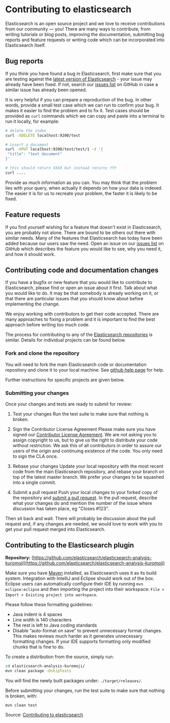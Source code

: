 Contributing to elasticsearch
=============================

Elasticsearch is an open source project and we love to receive contributions from our community — you! There are many ways to contribute, from writing tutorials or blog posts, improving the documentation, submitting bug reports and feature requests or writing code which can be incorporated into Elasticsearch itself.

Bug reports
-----------

If you think you have found a bug in Elasticsearch, first make sure that you are testing against the [latest version of Elasticsearch](http://www.elasticsearch.org/download/) - your issue may already have been fixed. If not, search our [issues list](https://github.com/elasticsearch/elasticsearch/issues) on GitHub in case a similar issue has already been opened.

It is very helpful if you can prepare a reproduction of the bug. In other words, provide a small test case which we can run to confirm your bug. It makes it easier to find the problem and to fix it. Test cases should be provided as `curl` commands which we can copy and paste into a terminal to run it locally, for example:

```sh
# delete the index
curl -XDELETE localhost:9200/test

# insert a document
curl -XPUT localhost:9200/test/test/1 -d '{
 "title": "test document"
}'

# this should return XXXX but instead returns YYY
curl ....
```

Provide as much information as you can. You may think that the problem lies with your query, when actually it depends on how your data is indexed. The easier it is for us to recreate your problem, the faster it is likely to be fixed.

Feature requests
----------------

If you find yourself wishing for a feature that doesn't exist in Elasticsearch, you are probably not alone. There are bound to be others out there with similar needs. Many of the features that Elasticsearch has today have been added because our users saw the need.
Open an issue on our [issues list](https://github.com/elasticsearch/elasticsearch/issues) on GitHub which describes the feature you would like to see, why you need it, and how it should work.

Contributing code and documentation changes
-------------------------------------------

If you have a bugfix or new feature that you would like to contribute to Elasticsearch, please find or open an issue about it first. Talk about what you would like to do. It may be that somebody is already working on it, or that there are particular issues that you should know about before implementing the change.

We enjoy working with contributors to get their code accepted. There are many approaches to fixing a problem and it is important to find the best approach before writing too much code.

The process for contributing to any of the [Elasticsearch repositories](https://github.com/elasticsearch/) is similar. Details for individual projects can be found below.

### Fork and clone the repository

You will need to fork the main Elasticsearch code or documentation repository and clone it to your local machine. See 
[github help page](https://help.github.com/articles/fork-a-repo) for help.

Further instructions for specific projects are given below.

### Submitting your changes

Once your changes and tests are ready to submit for review:

1. Test your changes
Run the test suite to make sure that nothing is broken.

2. Sign the Contributor License Agreement
Please make sure you have signed our [Contributor License Agreement](http://www.elasticsearch.org/contributor-agreement/). We are not asking you to assign copyright to us, but to give us the right to distribute your code without restriction. We ask this of all contributors in order to assure our users of the origin and continuing existence of the code. You only need to sign the CLA once.

3. Rebase your changes
Update your local repository with the most recent code from the main Elasticsearch repository, and rebase your branch on top of the latest master branch. We prefer your changes to be squashed into a single commit.

4. Submit a pull request
Push your local changes to your forked copy of the repository and [submit a pull request](https://help.github.com/articles/using-pull-requests). In the pull request, describe what your changes do and mention the number of the issue where discussion has taken place, eg "Closes #123".

Then sit back and wait. There will probably be discussion about the pull request and, if any changes are needed, we would love to work with you to get your pull request merged into Elasticsearch.


Contributing to the Elasticsearch plugin
----------------------------------------

**Repository:** [https://github.com/elasticsearch/elasticsearch-analysis-kuromoji](https://github.com/elasticsearch/elasticsearch-analysis-kuromoji)

Make sure you have [Maven](http://maven.apache.org) installed, as Elasticsearch uses it as its build system. Integration with IntelliJ and Eclipse should work out of the box. Eclipse users can automatically configure their IDE by running `mvn eclipse:eclipse` and then importing the project into their workspace: `File > Import > Existing project into workspace`.

Please follow these formatting guidelines:

* Java indent is 4 spaces
* Line width is 140 characters
* The rest is left to Java coding standards
* Disable “auto-format on save” to prevent unnecessary format changes. This makes reviews much harder as it generates unnecessary formatting changes. If your IDE supports formatting only modified chunks that is fine to do.

To create a distribution from the source, simply run:

```sh
cd elasticsearch-analysis-kuromoji/
mvn clean package -DskipTests
```

You will find the newly built packages under: `./target/releases/`.

Before submitting your changes, run the test suite to make sure that nothing is broken, with:

```sh
mvn clean test
```

Source: [Contributing to elasticsearch](http://www.elasticsearch.org/contributing-to-elasticsearch/)
